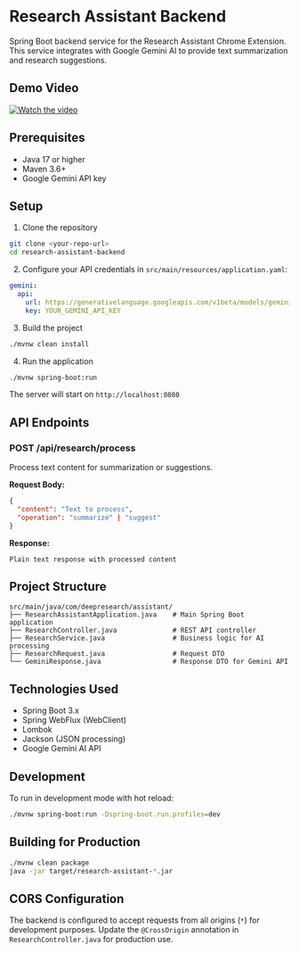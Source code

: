 # Research Assistant Backend

Spring Boot backend service for the Research Assistant Chrome Extension. This service integrates with Google Gemini AI to provide text summarization and research suggestions.
  
## Demo Video

[![Watch the video](https://img.youtube.com/vi/otuJlxIWG94/hqdefault.jpg)](https://youtu.be/otuJlxIWG94)

## Prerequisites

- Java 17 or higher
- Maven 3.6+
- Google Gemini API key

## Setup

1. Clone the repository
```bash
git clone <your-repo-url>
cd research-assistant-backend
```

2. Configure your API credentials in `src/main/resources/application.yaml`:
```yaml
gemini:
  api:
    url: https://generativelanguage.googleapis.com/v1beta/models/gemini-pro:generateContent?key=
    key: YOUR_GEMINI_API_KEY
```

3. Build the project
```bash
./mvnw clean install
```

4. Run the application
```bash
./mvnw spring-boot:run
```

The server will start on `http://localhost:8080`

## API Endpoints

### POST /api/research/process

Process text content for summarization or suggestions.

**Request Body:**
```json
{
  "content": "Text to process",
  "operation": "summarize" | "suggest"
}
```

**Response:**
```
Plain text response with processed content
```

## Project Structure

```
src/main/java/com/deepresearch/assistant/
├── ResearchAssistantApplication.java    # Main Spring Boot application
├── ResearchController.java              # REST API controller
├── ResearchService.java                 # Business logic for AI processing
├── ResearchRequest.java                 # Request DTO
└── GeminiResponse.java                  # Response DTO for Gemini API
```

## Technologies Used

- Spring Boot 3.x
- Spring WebFlux (WebClient)
- Lombok
- Jackson (JSON processing)
- Google Gemini AI API

## Development

To run in development mode with hot reload:
```bash
./mvnw spring-boot:run -Dspring-boot.run.profiles=dev
```

## Building for Production

```bash
./mvnw clean package
java -jar target/research-assistant-*.jar
```

## CORS Configuration

The backend is configured to accept requests from all origins (`*`) for development purposes. Update the `@CrossOrigin` annotation in `ResearchController.java` for production use.
